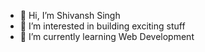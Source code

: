 - 👋 Hi, I’m Shivansh Singh 
- 👀 I’m interested in building exciting stuff
- 🌱 I’m currently learning Web Development


<!---
shivanshsin0203/shivanshsin0203 is a ✨ special ✨ repository because its `README.md` (this file) appears on your GitHub profile.
You can click the Preview link to take a look at your changes.
--->
